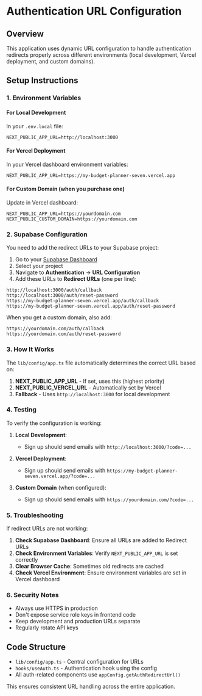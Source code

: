 # Authentication URL Configuration

## Overview
This application uses dynamic URL configuration to handle authentication redirects properly across different environments (local development, Vercel deployment, and custom domains).

## Setup Instructions

### 1. Environment Variables

#### For Local Development
In your `.env.local` file:
```env
NEXT_PUBLIC_APP_URL=http://localhost:3000
```

#### For Vercel Deployment
In your Vercel dashboard environment variables:
```env
NEXT_PUBLIC_APP_URL=https://my-budget-planner-seven.vercel.app
```

#### For Custom Domain (when you purchase one)
Update in Vercel dashboard:
```env
NEXT_PUBLIC_APP_URL=https://yourdomain.com
NEXT_PUBLIC_CUSTOM_DOMAIN=https://yourdomain.com
```

### 2. Supabase Configuration

You need to add the redirect URLs to your Supabase project:

1. Go to your [Supabase Dashboard](https://supabase.com/dashboard)
2. Select your project
3. Navigate to **Authentication** → **URL Configuration**
4. Add these URLs to **Redirect URLs** (one per line):

```
http://localhost:3000/auth/callback
http://localhost:3000/auth/reset-password
https://my-budget-planner-seven.vercel.app/auth/callback
https://my-budget-planner-seven.vercel.app/auth/reset-password
```

When you get a custom domain, also add:
```
https://yourdomain.com/auth/callback
https://yourdomain.com/auth/reset-password
```

### 3. How It Works

The `lib/config/app.ts` file automatically determines the correct URL based on:

1. **NEXT_PUBLIC_APP_URL** - If set, uses this (highest priority)
2. **NEXT_PUBLIC_VERCEL_URL** - Automatically set by Vercel
3. **Fallback** - Uses `http://localhost:3000` for local development

### 4. Testing

To verify the configuration is working:

1. **Local Development**: 
   - Sign up should send emails with `http://localhost:3000/?code=...`
   
2. **Vercel Deployment**:
   - Sign up should send emails with `https://my-budget-planner-seven.vercel.app/?code=...`

3. **Custom Domain** (when configured):
   - Sign up should send emails with `https://yourdomain.com/?code=...`

### 5. Troubleshooting

If redirect URLs are not working:

1. **Check Supabase Dashboard**: Ensure all URLs are added to Redirect URLs
2. **Check Environment Variables**: Verify `NEXT_PUBLIC_APP_URL` is set correctly
3. **Clear Browser Cache**: Sometimes old redirects are cached
4. **Check Vercel Environment**: Ensure environment variables are set in Vercel dashboard

### 6. Security Notes

- Always use HTTPS in production
- Don't expose service role keys in frontend code
- Keep development and production URLs separate
- Regularly rotate API keys

## Code Structure

- `lib/config/app.ts` - Central configuration for URLs
- `hooks/useAuth.ts` - Authentication hook using the config
- All auth-related components use `appConfig.getAuthRedirectUrl()`

This ensures consistent URL handling across the entire application.
